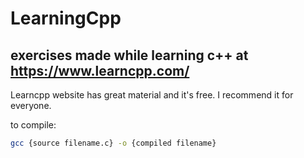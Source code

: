 # LearningCpp

## exercises made while learning c++ at https://www.learncpp.com/

Learncpp website has great material and it's free. I recommend it for everyone.


to compile:
```bash
gcc {source filename.c} -o {compiled filename}
```


